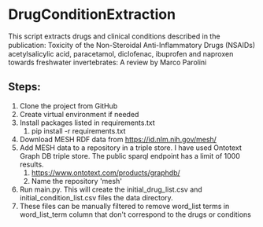 # DrugConditionExtraction

This script extracts drugs and clinical conditions described in the publication:
Toxicity of the Non-Steroidal Anti-Inﬂammatory Drugs (NSAIDs) acetylsalicylic acid, paracetamol, diclofenac, ibuprofen and naproxen towards freshwater invertebrates: A review
by Marco Parolini

## Steps:
1. Clone the project from GitHub
2. Create virtual environment if needed
3. Install packages listed in requirements.txt
   1. pip install -r requirements.txt
4. Download MESH RDF data from https://id.nlm.nih.gov/mesh/
5. Add MESH data to a repository in a triple store. I have used Ontotext Graph DB triple store. The public sparql endpoint has a limit of 1000 results.
   1. https://www.ontotext.com/products/graphdb/
   2. Name the repository 'mesh'
6. Run main.py. This will create the initial_drug_list.csv and initial_condition_list.csv files the data directory.
7. These files can be manually filtered to remove word_list terms in word_list_term column that don't correspond to the drugs or conditions